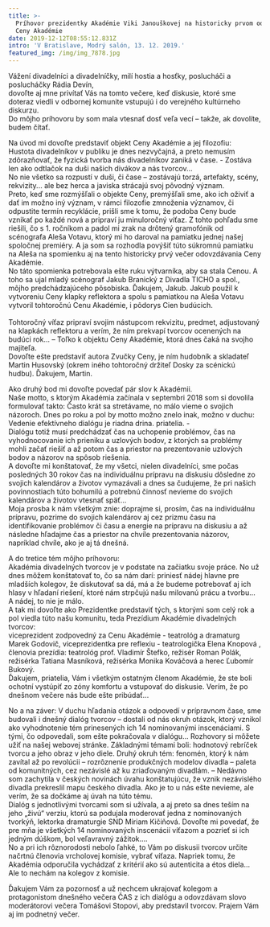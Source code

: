 ```yaml
---
title: >-
  Príhovor prezidentky Akadémie Viki Janouškovej na historicky prvom odovzdaní
  Ceny Akadémie
date: 2019-12-12T08:55:12.831Z
intro: 'V Bratislave, Modrý salón, 13. 12. 2019.'
featured_img: /img/img_7878.jpg
---
```

Vážení divadelníci a divadelníčky, milí hostia a hosťky, poslucháči a poslucháčky Rádia Devín,\
dovoľte aj mne privítať Vás na tomto večere, keď diskusie, ktoré sme doteraz viedli v odbornej komunite vstupujú i do verejného kultúrneho diskurzu. \
Do môjho príhovoru by som mala vtesnať dosť veľa vecí – takže, ak dovolíte, budem čítať.

Na úvod mi dovoľte predstaviť objekt Ceny Akadémie a jej filozofiu:\
Hustota divadelníkov v publiku je dnes nezvyčajná, a preto nemusím zdôrazňovať, že fyzická tvorba nás divadelníkov zaniká v čase. - Zostáva len ako odtlačok na duši našich divákov a nás tvorcov... \
No nie všetko sa rozpustí v duši, či čase – zostávajú torzá, artefakty, scény, rekvizity... ale bez herca a javiska strácajú svoj pôvodný význam. \
Preto, keď sme rozmýšľali o objekte Ceny, premýšľali sme, ako ich oživiť a dať im možno iný význam, v rámci filozofie zmnoženia významov, či odpustite termín recyklácie, prišli sme k tomu, že podoba Ceny bude vznikať po každé nová a pripraví ju minuloročný víťaz. Z tohto  pohľadu sme riešili, čo s 1. ročníkom a padol mi zrak na drôtený gramofónik od scénografa  Aleša Votavu, ktorý mi ho daroval na pamiatku jednej našej spoločnej premiéry. A ja som sa rozhodla povýšiť túto súkromnú pamiatku na Aleša na spomienku aj na tento historicky prvý večer odovzdávania Ceny Akadémie. \
No táto spomienka potrebovala ešte ruku výtvarníka, aby sa stala Cenou. A toho sa ujal mladý scénograf Jakub Branický z Divadla TICHO a spol., môjho predchádzajúceho pôsobiska. Ďakujem, Jakub. Jakub použil k vytvoreniu Ceny klapky reflektora a spolu s pamiatkou na Aleša Votavu vytvoril tohtoročnú Cenu Akadémie, i pôdorys Cien budúcich.   \
Tohtoročný víťaz pripraví svojim nástupcom rekvizitu, predmet, adjustovaný na klapkách reflektoru a verím, že ním prekvapí  tvorcov ocenených na budúci rok... – Toľko k objektu Ceny Akadémie, ktorá dnes čaká na svojho majiteľa.\
Dovoľte ešte predstaviť autora Zvučky Ceny, je ním hudobník a skladateľ Martin Husovský (okrem iného tohtoročný držiteľ Dosky za scénickú hudbu). Ďakujem, Martin.

Ako druhý bod mi dovoľte povedať pár slov k Akadémii.\
Naše motto, s ktorým Akadémia začínala v septembri 2018 som si dovolila formulovať takto: Často krát sa stretávame, no málo vieme o svojich názoroch. Dnes po roku a pol by motto možno znelo inak, možno v duchu: Vedenie efektívneho dialógu je riadna drina. priatelia. - \
Dialógu totiž musí predchádzať čas na uchopenie problémov, čas na vyhodnocovanie ich prieniku a uzlových bodov, z ktorých sa problémy mohli začať riešiť a až potom čas a priestor na prezentovanie uzlových bodov a názorov na spôsob riešenia. \
A dovoľte mi konštatovať, že my všetci, nielen divadelníci, sme počas posledných 30 rokov čas na individuálnu prípravu na diskusiu dôsledne zo svojich kalendárov a životov vymazávali a dnes sa čudujeme, že pri našich povinnostiach túto bohumilú a potrebnú činnosť nevieme do svojich kalendárov a životov vtesnať späť...\
Moja prosba k nám všetkým znie: doprajme si, prosím, čas na individuálnu prípravu, pozrime do svojich kalendárov aj cez prizmu času na identifikovanie problémov či času a energie na prípravu na diskusiu a až následne hľadajme čas a priestor na chvíle prezentovania názorov, napríklad  chvíle, ako je aj tá dnešná.

A do tretice tém môjho príhovoru: \
Akadémia divadelných tvorcov je v podstate na začiatku svoje práce. No už dnes môžem konštatovať to, čo sa nám darí: priniesť nádej hlavne pre mladších kolegov, že diskutovať sa dá, má a že budeme potrebovať aj ich hlasy v hľadaní riešení, ktoré nám strpčujú našu milovanú prácu a tvorbu... A nádej, to nie je málo.\
A tak mi dovoľte ako Prezidentke predstaviť tých, s ktorými som celý rok a pol viedla túto našu komunitu, teda Prezídium Akadémie divadelných tvorcov:\
viceprezident zodpovedný za Cenu Akadémie - teatrológ a dramaturg Marek Godovič, viceprezidentka pre reflexiu - teatrologička Elena Knopová, členovia prezídia: teatrológ prof. Vladimír Štefko, režisér Roman Polák, režisérka Tatiana Masníková, režisérka Monika Kováčová a herec Ľubomír Bukový.\
Ďakujem, priatelia, Vám i všetkým ostatným členom Akadémie, že ste boli ochotní vystúpiť zo zóny komfortu a vstupovať do diskusie. Verím, že po dnešnom večere nás bude ešte pribúdať...

No a na záver: V  duchu hľadania otázok a odpovedí v prípravnom čase, sme budovali i dnešný dialóg tvorcov – dostali od nás okruh otázok, ktorý vznikol ako vyhodnotenie tém prinesených ich 14 nominovanými inscenáciami. S tými, čo odpovedali, som ešte pokračovala v dialógu... Rozhovory si môžete užiť na našej webovej stránke. Základnými témami boli: hodnotový rebríček tvorcu a jeho obraz v jeho diele. Druhý okruh tém: fenomén, ktorý k nám zavítal až po revolúcii – rozrôznenie produkčných modelov divadla – paleta od komunitných, cez nezávislé až ku zriaďovaným divadlám. – Nedávno som zachytila v českých novinách úvahu konštatujúcu, že vznik nezávislého divadla prekreslil mapu českého divadla. Ako je to u nás ešte nevieme, ale verím, že sa dočkáme aj úvah na túto tému.\
Dialóg s jednotlivými tvorcami som si užívala, a aj preto sa dnes teším na jeho „živú“ verziu, ktorú sa podujala moderovať jedna z nominovaných tvorkýň, lektorka dramaturgie SND Miriam Kičiňová. Dovoľte mi povedať, že pre mňa je všetkých 14 nominovaných inscenácií víťazom a pozrieť si ich jedným dúškom, bol veľavravný zážitok.... \
No a pri ich rôznorodosti nebolo ľahké, to Vám po diskusii tvorcov určite načrtnú členovia vrcholovej komisie, vybrať víťaza. Napriek tomu, že Akadémia odporučila vychádzať z kritérií ako sú autenticita a étos diela... Ale to nechám na kolegov z komisie.

Ďakujem Vám za pozornosť a už nechcem ukrajovať kolegom a protagonistom dnešného večera ČAS z ich dialógu a odovzdávam slovo moderátorovi večera Tomášovi Stopovi, aby predstavil tvorcov. Prajem Vám aj im podnetný večer.
